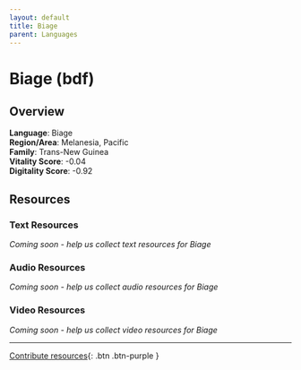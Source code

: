 ```yaml
---
layout: default
title: Biage
parent: Languages
---
```


# Biage (bdf)

## Overview

**Language**: Biage  
**Region/Area**: Melanesia, Pacific  
**Family**: Trans-New Guinea  
**Vitality Score**: -0.04  
**Digitality Score**: -0.92  

## Resources

### Text Resources
*Coming soon - help us collect text resources for Biage*

### Audio Resources
*Coming soon - help us collect audio resources for Biage*

### Video Resources
*Coming soon - help us collect video resources for Biage*

---

[Contribute resources](https://fairtrain.github.io/){: .btn .btn-purple }
